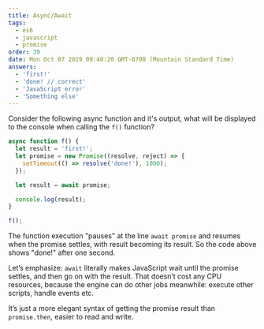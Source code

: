 ```yaml
---
title: Async/Await
tags:
  - es6
  - javascript
  - promise
order: 39
date: Mon Oct 07 2019 09:40:20 GMT-0700 (Mountain Standard Time)
answers:
  - 'first!'
  - 'done! // correct'
  - 'JavaScript error'
  - 'Something else'
---
```


Consider the following async function and it's output, what will be displayed to the console when
calling the `f()` function?

```javascript
async function f() {
  let result = 'first!';
  let promise = new Promise((resolve, reject) => {
    setTimeout(() => resolve('done!'), 1000);
  });

  let result = await promise;

  console.log(result);
}

f();
```

<!-- explanation -->

The function execution "pauses" at the line `await promise` and resumes when the promise settles,
with result becoming its result. So the code above shows "done!" after one second.

Let’s emphasize: `await` literally makes JavaScript wait until the promise settles, and then go on
with the result. That doesn’t cost any CPU resources, because the engine can do other jobs
meanwhile: execute other scripts, handle events etc.

It’s just a more elegant syntax of getting the promise result than `promise.then`,
easier to read and write.
